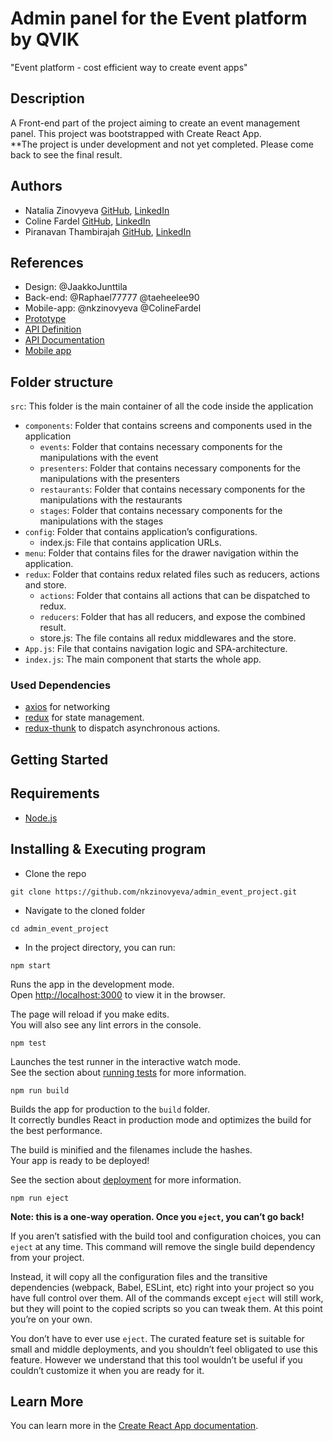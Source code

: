 # Admin panel for the Event platform by QVIK
"Event platform - cost efficient way to create event apps"

## Description
A Front-end part of the project aiming to create an event management panel. This project was bootstrapped with Create React App.\
**The project is under development and not yet completed. Please come back to see the final result.

## Authors
* Natalia Zinovyeva [GitHub](https://github.com/nkzinovyeva), [LinkedIn](https://www.linkedin.com/in/nkzinovyeva/)
* Coline Fardel [GitHub](https://github.com/ColineFardel), [LinkedIn](https://linkedin.com/in/coline-fardel-b31990172)
* Piranavan Thambirajah [GitHub](https://github.com/pthambirajah),
[LinkedIn](https://www.linkedin.com/in/piranavan-thambirajah/)

## References
* Design: @JaakkoJunttila
* Back-end: @Raphael77777 @taeheelee90
* Mobile-app: @nkzinovyeva @ColineFardel
* [Prototype](https://github.com/JaakkoJunttila/Event_project_UI)
* [API Definition](https://qvik.herokuapp.com/swagger-ui.html)
* [API Documentation](https://qvik.herokuapp.com/api-docs)
* [Mobile app](https://github.com/nkzinovyeva/event_project)

## Folder structure
`src`: This folder is the main container of all the code inside the application
* `components`: Folder that contains screens and components used in the application
  * `events`: Folder that contains necessary components for the manipulations with the event
  * `presenters`: Folder that contains necessary components for the manipulations with the presenters
  * `restaurants`: Folder that contains necessary components for the manipulations with the restaurants
  * `stages`: Folder that contains necessary components for the manipulations with the stages
* `config`: Folder that contains application’s configurations.
    * index.js: File that contains application URLs.
* `menu`: Folder that contains files for the drawer navigation within the application.
* `redux`: Folder that contains redux related files such as reducers, actions and store.
    * `actions`: Folder that contains all actions that can be dispatched to redux.
    * `reducers`: Folder that has all reducers, and expose the combined result.
    * store.js: The file contains all redux middlewares and the store.
* `App.js`: File that contains navigation logic and SPA-architecture.
* `index.js`: The main component that starts the whole app.

### Used Dependencies
* [axios](https://github.com/axios/axios) for networking
* [redux](https://redux.js.org/) for state management.
* [redux-thunk](https://github.com/gaearon/redux-thunk) to dispatch asynchronous actions.

## Getting Started

## Requirements
* [Node.js](https://nodejs.org/)

## Installing & Executing program

* Clone the repo
```
git clone https://github.com/nkzinovyeva/admin_event_project.git
```
* Navigate to the cloned folder
```
cd admin_event_project
```

* In the project directory, you can run:

```
npm start
```

Runs the app in the development mode.\
Open [http://localhost:3000](http://localhost:3000) to view it in the browser.

The page will reload if you make edits.\
You will also see any lint errors in the console.

```
npm test
```

Launches the test runner in the interactive watch mode.\
See the section about [running tests](https://facebook.github.io/create-react-app/docs/running-tests) for more information.

```
npm run build
```

Builds the app for production to the `build` folder.\
It correctly bundles React in production mode and optimizes the build for the best performance.

The build is minified and the filenames include the hashes.\
Your app is ready to be deployed!

See the section about [deployment](https://facebook.github.io/create-react-app/docs/deployment) for more information.

```
npm run eject
```

**Note: this is a one-way operation. Once you `eject`, you can’t go back!**

If you aren’t satisfied with the build tool and configuration choices, you can `eject` at any time. This command will remove the single build dependency from your project.

Instead, it will copy all the configuration files and the transitive dependencies (webpack, Babel, ESLint, etc) right into your project so you have full control over them. All of the commands except `eject` will still work, but they will point to the copied scripts so you can tweak them. At this point you’re on your own.

You don’t have to ever use `eject`. The curated feature set is suitable for small and middle deployments, and you shouldn’t feel obligated to use this feature. However we understand that this tool wouldn’t be useful if you couldn’t customize it when you are ready for it.

## Learn More

You can learn more in the [Create React App documentation](https://facebook.github.io/create-react-app/docs/getting-started).
